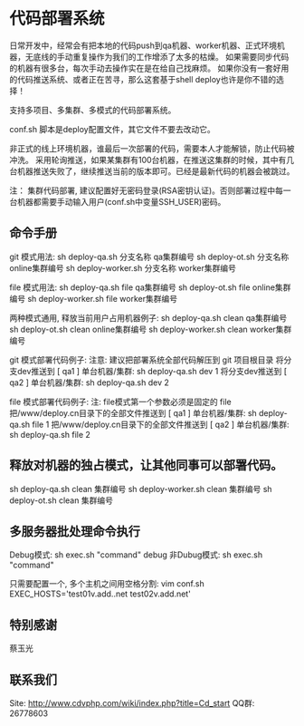 # 代码部署系统

日常开发中，经常会有把本地的代码push到qa机器、worker机器、正式环境机器，无底线的手动重复操作为我们的工作增添了太多的枯燥。
如果需要同步代码的机器有很多台，每次手动去操作实在是在给自己找麻烦。
如果你没有一套好用的代码推送系统、或者正在苦寻，那么这套基于shell deploy也许是你不错的选择！

支持多项目、多集群、多模式的代码部署系统。

conf.sh 脚本是deploy配置文件，其它文件不要去改动它。

非正式的线上环境机器，谁最后一次部署的代码，需要本人才能解锁，防止代码被冲洗。
采用轮询推送，如果某集群有100台机器，在推送这集群的时候，其中有几台机器推送失败了，继续推送当前的版本即可。已经是最新代码的机器会被跳过。

注：
集群代码部署, 建议配置好无密码登录(RSA密钥认证)。否则部署过程中每一台机器都需要手动输入用户(conf.sh中变量SSH_USER)密码。

## 命令手册

git 模式用法: 
sh deploy-qa.sh     分支名称 qa集群编号
sh deploy-ot.sh 分支名称 online集群编号
sh deploy-worker.sh 分支名称 worker集群编号

file 模式用法: 
sh deploy-qa.sh     file qa集群编号
sh deploy-ot.sh file online集群编号
sh deploy-worker.sh file worker集群编号

两种模式通用, 释放当前用户占用机器例子:
sh deploy-qa.sh     clean qa集群编号
sh deploy-ot.sh clean online集群编号
sh deploy-worker.sh clean worker集群编号

git 模式部署代码例子:
注意: 建议把部署系统全部代码解压到 git 项目根目录
将分支dev推送到 [ qa1 ] 单台机器/集群: sh deploy-qa.sh dev 1
将分支dev推送到 [ qa2 ] 单台机器/集群: sh deploy-qa.sh dev 2

file 模式部署代码例子:
注: file模式第一个参数必须是固定的 file
把/www/deploy.cn目录下的全部文件推送到 [ qa1 ] 单台机器/集群: sh deploy-qa.sh file 1
把/www/deploy.cn目录下的全部文件推送到 [ qa2 ] 单台机器/集群: sh deploy-qa.sh file 2

## 释放对机器的独占模式，让其他同事可以部署代码。

sh deploy-qa.sh     clean 集群编号
sh deploy-worker.sh clean 集群编号
sh deploy-ot.sh clean 集群编号

## 多服务器批处理命令执行

Debug模式:   sh exec.sh "command" debug
非Dubug模式: sh exec.sh "command"

只需要配置一个, 多个主机之间用空格分割: vim conf.sh
EXEC_HOSTS='test01v.add..net test02v.add.net'

## 特别感谢

蔡玉光

## 联系我们

Site: http://www.cdvphp.com/wiki/index.php?title=Cd_start
QQ群: 26778603


